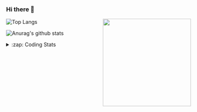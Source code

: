 ### Hi there 👋

<!--
**tao8687/tao8687** is a ✨ _special_ ✨ repository because its `README.md` (this file) appears on your GitHub profile.

Here are some ideas to get you started:

- 🔭 I’m currently working on ...
- 🌱 I’m currently learning ...
- 👯 I’m looking to collaborate on ...
- 🤔 I’m looking for help with ...
- 💬 Ask me about ...
- 📫 How to reach me: ...
- 😄 Pronouns: ...
- ⚡ Fun fact: ...
-->

<img align='right' src="https://media.giphy.com/media/M9gbBd9nbDrOTu1Mqx/giphy.gif" width="240">

  
![Top Langs](https://github-readme-stats.vercel.app/api/top-langs/?username=tao8687&layout=compact&title_color=23238E&text_color=A67D3D)

![Anurag's github stats](https://github-readme-stats.vercel.app/api?username=tao8687&show_icons=true&&text_color=A67D3D&title_color=23238E&show_icons=false&count_private=true&hide=stars)

<details>
  <summary>:zap: Coding Stats</summary>
  <br>
    
<!--START_SECTION:waka-->

```text
From: 22 March 2023 - To: 29 March 2023

C                  35 hrs 57 mins  ██████████████████▒░░░░░░   73.83 %
Text               6 hrs 49 mins   ███▓░░░░░░░░░░░░░░░░░░░░░   14.02 %
C++                2 hrs 33 mins   █▒░░░░░░░░░░░░░░░░░░░░░░░   05.25 %
Markdown           1 hr 7 mins     ▓░░░░░░░░░░░░░░░░░░░░░░░░   02.30 %
CMake              48 mins         ▒░░░░░░░░░░░░░░░░░░░░░░░░   01.67 %
Makefile           39 mins         ▒░░░░░░░░░░░░░░░░░░░░░░░░   01.35 %
```

<!--END_SECTION:waka-->
</details>
